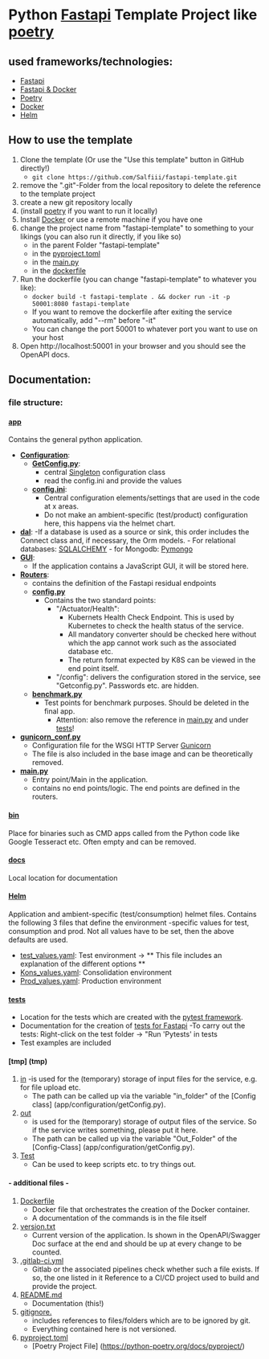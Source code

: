 # Python [Fastapi](https://fastapi.tiangolo.com/) Template Project like [poetry](https://python-poetry.org/)

## used frameworks/technologies:
- [Fastapi](https://fastapi.tiangolo.com/tutorial/)
- [Fastapi & Docker](https://fastapi.tiangolo.com/deployment/docker/)
- [Poetry](https://python-poetry.org/)
- [Docker](https://www.docker.com/101-tutorial)
- [Helm](https://opensource.com/article/20/5/helm-charts)

## How to use the template

1. Clone the template (Or use the "Use this template" button in GitHub directly!)
    - ``git clone https://github.com/Salfiii/fastapi-template.git``
2. remove the ".git"-Folder from the local repository to delete the reference to the template project
3. create a new git repository locally
4. (install [poetry](https://python-poetry.org/docs/) if you want to run it locally)
5. Install [Docker](https://www.docker.com/products/docker-desktop/) or use a remote machine if you have one
6. change the project name from "fastapi-template" to something to your likings (you can also run it directly, if you like so)
   - in the parent Folder "fastapi-template"
   - in the [pyproject.toml](pyproject.toml)
   - in the [main.py](app/main.py)
   - in the [dockerfile](Dockerfile)
7. Run the dockerfile (you can change "fastapi-template" to whatever you like):
   - ``docker build -t fastapi-template . && docker run -it -p 50001:8080 fastapi-template``
   - If you want to remove the dockerfile after exiting the service automatically, add "--rm" before "-it"
   - You can change the port 50001 to whatever port you want to use on your host
8. Open http://localhost:50001 in your browser and you should see the OpenAPI docs.

## Documentation:

### file structure:

#### [app](app)
Contains the general python application.
- **[Configuration](app/configuration)**:
     - **[GetConfig.py](app/configuration/getConfig.py)**:
         - central [Singleton](https://en.wikipedia.org/wiki/Singleton_pattern) configuration class
         - read the config.ini and provide the values
     - **[config.ini](app/configuration/config.ini)**:
         - Central configuration elements/settings that are used in the code at x areas.
         - Do not make an ambient-specific (test/product) configuration here, this happens via the helmet chart.
- **[dal](app/dal)**:
     -If a database is used as a source or sink, this order includes the Connect class and, if necessary, the Orm models.
         - For relational databases: [SQLALCHEMY](https://www.sqlalchemy.org/)
         - for Mongodb: [Pymongo](https://pymongo.readthedocs.io/en/stable/)
- **[GUI](app/gui)**:
     - If the application contains a JavaScript GUI, it will be stored here.
- **[Routers](app/routers)**:
     - contains the definition of the Fastapi residual endpoints
     - **[config.py](app/routers/config.py)**
         - Contains the two standard points:
             - "/Actuator/Health":
                 - Kubernets Health Check Endpoint. This is used by Kubernetes to check the health status of the service.
                 - All mandatory converter should be checked here without which the app cannot work such as the associated database etc.
                 - The return format expected by K8S can be viewed in the end point itself.
             - "/config": delivers the configuration stored in the service, see "Getconfig.py". Passwords etc. are hidden.
     - **[benchmark.py](app/routers/benchmark.py)**
         - Test points for benchmark purposes. Should be deleted in the final app.
             - Attention: also remove the reference in [main.py](app/main.py) and under [tests](tests/test_routers/test_routers.py)!
- **[gunicorn_conf.py](app/gunicorn_conf.py)**
     - Configuration file for the WSGI HTTP Server [Gunicorn](https://gunicorn.org/)
     - The file is also included in the base image and can be theoretically removed.
- **[main.py](app/main.py)**
     - Entry point/Main in the application.
     - contains no end points/logic. The end points are defined in the routers.

#### [bin](bin)
Place for binaries such as CMD apps called from the Python code like Google Tesseract etc.
Often empty and can be removed.

#### [docs](docs)
Local location for documentation

#### [Helm](helm)
Application and ambient-specific (test/consumption) helmet files.
Contains the following 3 files that define the environment -specific values for test, consumption and prod.
Not all values have to be set, then the above defaults are used.
- [test_values.yaml](helm/test_values.yaml): Test environment -> ** This file includes an explanation of the different options **
- [Kons_values.yaml](helm/kons_values.yaml): Consolidation environment
- [Prod_values.yaml](helm/prod_values.yaml): Production environment

#### [tests](tests)
- Location for the tests which are created with the [pytest framework](https://docs.pytest.org/en/6.2.x/).
- Documentation for the creation of [tests for Fastapi](https://fastapi.tiangolo.com/tutorial/testing/)
-To carry out the tests: Right-click on the test folder -> "Run 'Pytests' in tests
- Test examples are included

#### [tmp] (tmp)
1. [in](tmp/in)
     -is used for the (temporary) storage of input files for the service, e.g. for file upload etc.
     - The path can be called up via the variable "in_folder" of the [Config class] (app/configuration/getConfig.py).
2. [out](tmp/out)
     - is used for the (temporary) storage of output files of the service.
     So if the service writes something, please put it here.
     - The path can be called up via the variable "Out_Folder" of the [Config-Class] (app/configuration/getConfig.py).
3. [Test](tmp/test)
     - Can be used to keep scripts etc. to try things out.

#### - additional files -

1. [Dockerfile](./Dockerfile)
     - Docker file that orchestrates the creation of the Docker container.
     - A documentation of the commands is in the file itself
2. [version.txt](version.txt)
     - Current version of the application. Is shown in the OpenAPI/Swagger Doc surface at the end and should be up at every change
to be counted.
3. [.gitlab-ci.yml](.gitlab-ci.yml)
     - Gitlab or the associated pipelines check whether such a file exists. If so, the one listed in it
       Reference to a CI/CD project used to build and provide the project.
4. [README.md](README.md)
     - Documentation (this!)
5. [gitignore.](.gitignore)
     - includes references to files/folders which are to be ignored by git.
     - Everything contained here is not versioned.
6. [pyproject.toml](pyproject.toml)
     - [Poetry Project File] (https://python-poetry.org/docs/pyproject/)